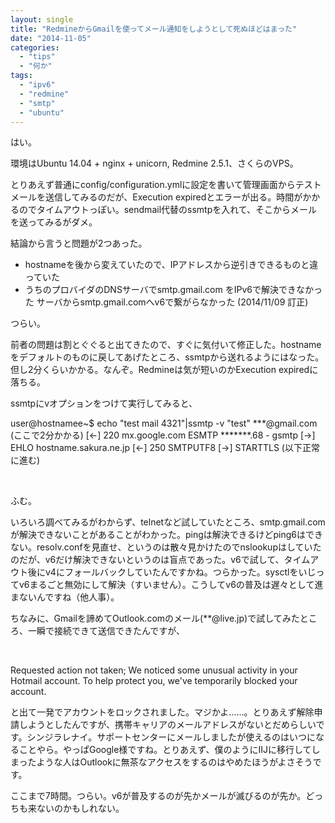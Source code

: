```yaml
---
layout: single
title: "RedmineからGmailを使ってメール通知をしようとして死ぬほどはまった"
date: "2014-11-05"
categories: 
  - "tips"
  - "何か"
tags: 
  - "ipv6"
  - "redmine"
  - "smtp"
  - "ubuntu"
---
```


はい。

環境はUbuntu 14.04 + nginx + unicorn, Redmine 2.5.1、さくらのVPS。

とりあえず普通にconfig/configuration.ymlに設定を書いて管理画面からテストメールを送信してみるのだが、Execution expiredとエラーが出る。時間がかかるのでタイムアウトっぽい。sendmail代替のssmtpを入れて、そこからメールを送ってみるがダメ。

結論から言うと問題が2つあった。

- hostnameを後から変えていたので、IPアドレスから逆引きできるものと違っていた
- うちのプロバイダのDNSサーバでsmtp.gmail.com をIPv6で解決できなかった サーバからsmtp.gmail.comへv6で繋がらなかった (2014/11/09 訂正)

つらい。

前者の問題は割とぐぐると出てきたので、すぐに気付いて修正した。hostnameをデフォルトのものに戻してあげたところ、ssmtpから送れるようにはなった。但し2分くらいかかる。なんぞ。Redmineは気が短いのかExecution expiredに落ちる。

ssmtpにvオプションをつけて実行してみると、

user@hostnamee~$ echo "test mail 4321"|ssmtp -v "test" \*\*\*@gmail.com
(ここで2分かかる)
\[<-\] 220 mx.google.com ESMTP \*\*\*\*\*\*\*.68 - gsmtp 
\[->\] EHLO hostname.sakura.ne.jp
\[<-\] 250 SMTPUTF8 
\[->\] STARTTLS
(以下正常に進む)

 

ふむ。

いろいろ調べてみるがわからず、telnetなど試していたところ、smtp.gmail.comが解決できないことがあることがわかった。pingは解決できるけどping6はできない。resolv.confを見直せ、というのは散々見かけたのでnslookupはしていたのだが、v6だけ解決できないというのは盲点であった。v6で試して、タイムアウト後にv4にフォールバックしていたんですかね。つらかった。sysctlをいじってv6まるごと無効にして解決（すいません）。こうしてv6の普及は遅々として進まないんですね（他人事）。

ちなみに、Gmailを諦めてOutlook.comのメール(\*\*@live.jp)で試してみたところ、一瞬で接続できて送信できたんですが、

 

Requested action not taken; We noticed some unusual activity in your Hotmail account. To help protect you, we've temporarily blocked your account.

と出て一発でアカウントをロックされました。マジかよ……。とりあえず解除申請しようとしたんですが、携帯キャリアのメールアドレスがないとだめらしいです。シンジラレナイ。サポートセンターにメールしましたが使えるのはいつになることやら。やっぱGoogle様ですね。とりあえず、僕のようにIIJに移行してしまったような人はOutlookに無茶なアクセスをするのはやめたほうがよさそうです。

ここまで7時間。つらい。v6が普及するのが先かメールが滅びるのが先か。どっちも来ないのかもしれない。
